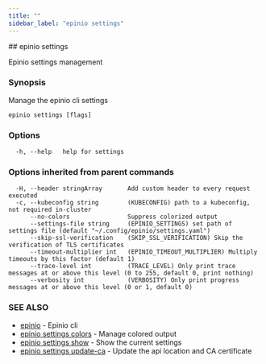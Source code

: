 ```yaml
---
title: ""
sidebar_label: "epinio settings"
---
```


<head>
  <link rel="canonical" href="https://docs.epinio.io/references/commands/cli/settings/epinio_settings"/>
</head>
## epinio settings

Epinio settings management

### Synopsis

Manage the epinio cli settings

```
epinio settings [flags]
```

### Options

```
  -h, --help   help for settings
```

### Options inherited from parent commands

```
  -H, --header stringArray       Add custom header to every request executed
  -c, --kubeconfig string        (KUBECONFIG) path to a kubeconfig, not required in-cluster
      --no-colors                Suppress colorized output
      --settings-file string     (EPINIO_SETTINGS) set path of settings file (default "~/.config/epinio/settings.yaml")
      --skip-ssl-verification    (SKIP_SSL_VERIFICATION) Skip the verification of TLS certificates
      --timeout-multiplier int   (EPINIO_TIMEOUT_MULTIPLIER) Multiply timeouts by this factor (default 1)
      --trace-level int          (TRACE_LEVEL) Only print trace messages at or above this level (0 to 255, default 0, print nothing)
      --verbosity int            (VERBOSITY) Only print progress messages at or above this level (0 or 1, default 0)
```

### SEE ALSO

* [epinio](../epinio.md)	 - Epinio cli
* [epinio settings colors](./epinio_settings_colors.md)	 - Manage colored output
* [epinio settings show](./epinio_settings_show.md)	 - Show the current settings
* [epinio settings update-ca](./epinio_settings_update-ca.md)	 - Update the api location and CA certificate

